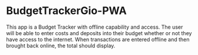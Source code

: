 # BudgetTrackerGio-PWA
This app is a Budget Tracker with offline capability and access. The user will be able to enter costs and deposits into their budget whether or not they have access to the internet. When transactions are entered offline and then brought back online, the total should display.
